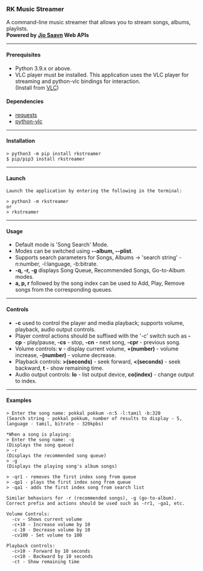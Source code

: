 ### RK Music Streamer

A command-line music streamer that allows you to stream songs, albums, playlists. <br>
**Powered by [Jio Saavn](https://www.jiosaavn.com) Web APIs**

---
#### Prerequisites
- Python 3.9.x or above.
- VLC player must be installed. This application uses the VLC player for streaming and python-vlc bindings for interaction. <br>
(Install from [VLC](https://www.videolan.org/vlc/))

#### Dependencies
- [requests](https://pypi.org/project/requests/)
- [python-vlc](https://pypi.org/project/python-vlc/)
---
#### Installation
```
> python3 -m pip install rkstreamer
$ pip/pip3 install rkstreamer
```
---
#### Launch
```
Launch the application by entering the following in the terminal:

> python3 -m rkstreamer
or
> rkstreamer

```
---
#### Usage
- Default mode is 'Song Search' Mode.
- Modes can be switched using **--album, --plist**.
- Supports search parameters for Songs, Albums -> 'search string' -n:number, -l:language, -b:bitrate.
- **-q, -r, -g** displays Song Queue, Recommended Songs, Go-to-Album modes.
- **a, p, r** followed by the song index can be used to Add, Play, Remove songs from the corresponding queues.

---
#### Controls

- **-c** used to control the player and media playback; supports volume, playback, audio output controls.
- Player control actions should be suffixed with the '-c' switch such as **-cp** - play/pause, **-cs** - stop, **-cn** - next song, **-cpr** - previous song.
- Volume controls: **v** - display current volume, **+(number)** - volume increase, **-(number)** - volume decrease.
- Playback controls: **>(seconds)** - seek forward, **<(seconds)** - seek backward, **t** - show remaining time.
- Audio output controls: **lo** - list output device, **co(index)** - change output to index.

---
#### Examples

```
> Enter the song name: pokkal pokkum -n:5 -l:tamil -b:320
(Search string - pokkal pokkum, number of results to display - 5, language - tamil, bitrate - 320kpbs)

*When a song is playing:
> Enter the song name: -q
(Displays the song queue)
> -r
(Displays the recommended song queue)
> -g
(Displays the playing song's album songs)

> -qr1 - removes the first index song from queue
> -qp1 - plays the first index song from queue
> -qa1 - adds the first index song from search list

Similar behaviors for -r (recommended songs), -g (go-to-album).
Correct prefix and actions should be used such as -rr1, -ga1, etc.
  
Volume Controls:
  -cv - Shows current volume
  -c+10 - Increase volume by 10
  -c-10 - Decrease volume by 10
  -cv100 - Set volume to 100

Playback controls:
  -c>10 - Forward by 10 seconds
  -c<10 - Backward by 10 seconds
  -ct - Show remaining time

```

